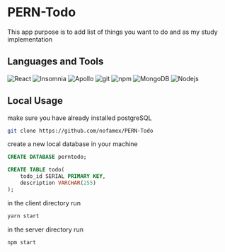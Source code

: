 # PERN-Todo
This app purpose is to add list of things you want to do 
and as my study implementation

## Languages and Tools

<p>
  <img alt="React" src="https://img.shields.io/badge/-React-45b8d8?style=flat-square&logo=react&logoColor=white" />
  <img alt="Insomnia" src="https://img.shields.io/badge/-Insomnia-5849BE?style=flat-square&logo=insomnia&logoColor=white" />
  <img alt="Apollo" src="https://img.shields.io/badge/-Apollo%20GraphQL-311C87?style=flat-square&logo=apollo-graphql&logoColor=white" />
  <img alt="git" src="https://img.shields.io/badge/-Git-F05032?style=flat-square&logo=git&logoColor=white" />
  <img alt="npm" src="https://img.shields.io/badge/-NPM-CB3837?style=flat-square&logo=npm&logoColor=white" />
  <img alt="MongoDB" src="https://img.shields.io/badge/-PostgreSQL-13aa52?style=flat-square&logo=postgresql&logoColor=white" />
  <img alt="Nodejs" src="https://img.shields.io/badge/-Nodejs-43853d?style=flat-square&logo=Node.js&logoColor=white" />
</p>

## Local Usage
make sure you have already installed postgreSQL
```bash
git clone https://github.com/nofamex/PERN-Todo
```
create a new local database in your machine
```sql
CREATE DATABASE perntodo;

CREATE TABLE todo(
    todo_id SERIAL PRIMARY KEY,
    description VARCHAR(255)
);
```
in the client directory run
```bash
yarn start
```
in the server directory run
```bash
npm start
```
